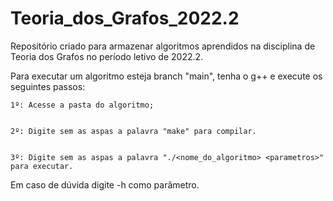 # Teoria_dos_Grafos_2022.2


Repositório criado para armazenar algoritmos aprendidos na disciplina de Teoria dos Grafos no período letivo de 2022.2.


Para executar um algoritmo esteja branch "main", tenha o g++ e execute os seguintes passos:


    1º: Acesse a pasta do algoritmo;


    2º: Digite sem as aspas a palavra "make" para compilar.


    3º: Digite sem as aspas a palavra "./<nome_do_algoritmo> <parametros>" para executar.


Em caso de dúvida digite -h como parâmetro.
